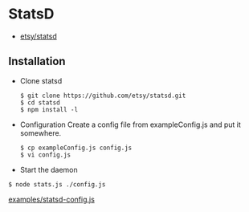 # StatsD
- [etsy/statsd](https://github.com/etsy/statsd)

## Installation
- Clone statsd

  ```
  $ git clone https://github.com/etsy/statsd.git
  $ cd statsd
  $ npm install -l
  ```

- Configuration
  Create a config file from exampleConfig.js and put it somewhere.
  ```
  $ cp exampleConfig.js config.js
  $ vi config.js
  ```

- Start the daemon
 
 ```
 $ node stats.js ./config.js
 ```

 [examples/statsd-config.js](examples/statsd-config.js)